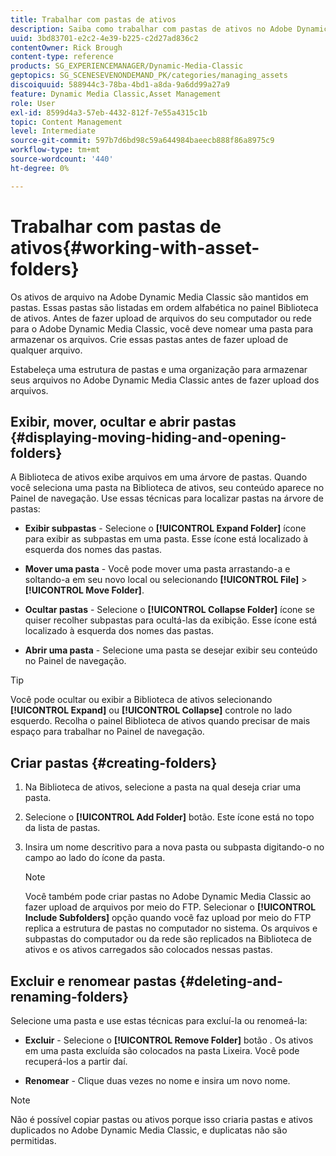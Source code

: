```yaml
---
title: Trabalhar com pastas de ativos
description: Saiba como trabalhar com pastas de ativos no Adobe Dynamic Media Classic.
uuid: 3bd83701-e2c2-4e39-b225-c2d27ad836c2
contentOwner: Rick Brough
content-type: reference
products: SG_EXPERIENCEMANAGER/Dynamic-Media-Classic
geptopics: SG_SCENESEVENONDEMAND_PK/categories/managing_assets
discoiquuid: 588944c3-78ba-4bd1-a8da-9a6dd99a27a9
feature: Dynamic Media Classic,Asset Management
role: User
exl-id: 8599d4a3-57eb-4432-812f-7e55a4315c1b
topic: Content Management
level: Intermediate
source-git-commit: 597b7d6bd98c59a644984baeecb888f86a8975c9
workflow-type: tm+mt
source-wordcount: '440'
ht-degree: 0%

---
```


# Trabalhar com pastas de ativos{#working-with-asset-folders}

Os ativos de arquivo na Adobe Dynamic Media Classic são mantidos em pastas. Essas pastas são listadas em ordem alfabética no painel Biblioteca de ativos. Antes de fazer upload de arquivos do seu computador ou rede para o Adobe Dynamic Media Classic, você deve nomear uma pasta para armazenar os arquivos. Crie essas pastas antes de fazer upload de qualquer arquivo.

Estabeleça uma estrutura de pastas e uma organização para armazenar seus arquivos no Adobe Dynamic Media Classic antes de fazer upload dos arquivos.

## Exibir, mover, ocultar e abrir pastas {#displaying-moving-hiding-and-opening-folders}

A Biblioteca de ativos exibe arquivos em uma árvore de pastas. Quando você seleciona uma pasta na Biblioteca de ativos, seu conteúdo aparece no Painel de navegação. Use essas técnicas para localizar pastas na árvore de pastas:

* **Exibir subpastas** - Selecione o **[!UICONTROL Expand Folder]** ícone para exibir as subpastas em uma pasta. Esse ícone está localizado à esquerda dos nomes das pastas.

* **Mover uma pasta** - Você pode mover uma pasta arrastando-a e soltando-a em seu novo local ou selecionando **[!UICONTROL File]** > **[!UICONTROL Move Folder]**.

* **Ocultar pastas** - Selecione o **[!UICONTROL Collapse Folder]** ícone se quiser recolher subpastas para ocultá-las da exibição. Esse ícone está localizado à esquerda dos nomes das pastas.

* **Abrir uma pasta** - Selecione uma pasta se desejar exibir seu conteúdo no Painel de navegação.

>[!TIP]
>
>Você pode ocultar ou exibir a Biblioteca de ativos selecionando **[!UICONTROL Expand]** ou **[!UICONTROL Collapse]** controle no lado esquerdo. Recolha o painel Biblioteca de ativos quando precisar de mais espaço para trabalhar no Painel de navegação.

## Criar pastas {#creating-folders}

1. Na Biblioteca de ativos, selecione a pasta na qual deseja criar uma pasta.
1. Selecione o **[!UICONTROL Add Folder]** botão. Este ícone está no topo da lista de pastas.
1. Insira um nome descritivo para a nova pasta ou subpasta digitando-o no campo ao lado do ícone da pasta.

   >[!NOTE]
   >
   >Você também pode criar pastas no Adobe Dynamic Media Classic ao fazer upload de arquivos por meio do FTP. Selecionar o **[!UICONTROL Include Subfolders]** opção quando você faz upload por meio do FTP replica a estrutura de pastas no computador no sistema. Os arquivos e subpastas do computador ou da rede são replicados na Biblioteca de ativos e os ativos carregados são colocados nessas pastas.

## Excluir e renomear pastas {#deleting-and-renaming-folders}

Selecione uma pasta e use estas técnicas para excluí-la ou renomeá-la:

* **Excluir** - Selecione o **[!UICONTROL Remove Folder]** botão . Os ativos em uma pasta excluída são colocados na pasta Lixeira. Você pode recuperá-los a partir daí.

* **Renomear** - Clique duas vezes no nome e insira um novo nome.

>[!NOTE]
>
>Não é possível copiar pastas ou ativos porque isso criaria pastas e ativos duplicados no Adobe Dynamic Media Classic, e duplicatas não são permitidas.

